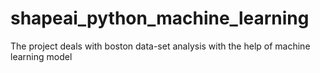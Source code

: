 # shapeai_python_machine_learning
The project deals with boston data-set analysis with the help of machine learning model 
